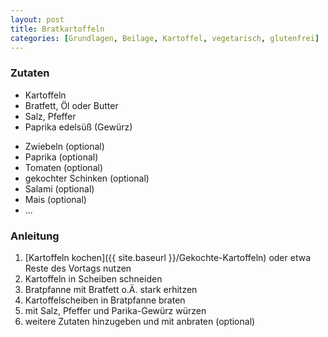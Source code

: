 ```yaml
---
layout: post
title: Bratkartoffeln
categories: [Grundlagen, Beilage, Kartoffel, vegetarisch, glutenfrei]
---
```


### Zutaten

- Kartoffeln
- Bratfett, Öl oder Butter
- Salz, Pfeffer
- Paprika edelsüß (Gewürz)

[//]: # (optionale Zutaten)
- Zwiebeln (optional)
- Paprika (optional)
- Tomaten (optional)
- gekochter Schinken (optional)
- Salami (optional)
- Mais (optional)
- ...

### Anleitung

1. [Kartoffeln kochen]({{ site.baseurl }}/Gekochte-Kartoffeln) oder etwa Reste des Vortags nutzen
2. Kartoffeln in Scheiben schneiden
3. Bratpfanne mit Bratfett o.Ä. stark erhitzen
4. Kartoffelscheiben in Bratpfanne braten
5. mit Salz, Pfeffer und Parika-Gewürz würzen
6. weitere Zutaten hinzugeben und mit anbraten (optional)
